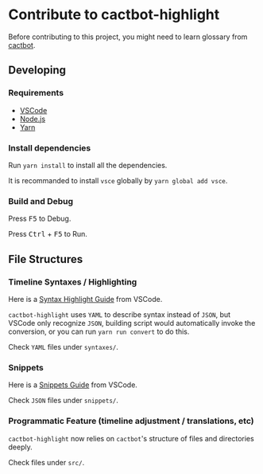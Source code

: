 # Contribute to cactbot-highlight

Before contributing to this project, you might need to learn glossary from [cactbot](https://github.com/quisquous/cactbot/).

## Developing

### Requirements

- [VSCode](https://code.visualstudio.com/)
- [Node.js](https://nodejs.org/)
- [Yarn](https://yarnpkg.com/)

### Install dependencies

Run `yarn install` to install all the dependencies.

It is recommanded to install `vsce` globally by `yarn global add vsce`.

### Build and Debug

Press <kbd>F5</kbd> to Debug.

Press <kbd>Ctrl</kbd> + <kbd>F5</kbd> to Run.

## File Structures

### Timeline Syntaxes / Highlighting

Here is a [Syntax Highlight Guide](https://code.visualstudio.com/api/language-extensions/syntax-highlight-guide) from VSCode.

`cactbot-highlight` uses `YAML` to describe syntax instead of `JSON`,
but VSCode only recognize `JSON`, building script would automatically invoke the conversion,
or you can run `yarn run convert` to do this.

Check `YAML` files under `syntaxes/`.

### Snippets

Here is a [Snippets Guide](https://code.visualstudio.com/api/language-extensions/snippet-guide) from VSCode.

Check `JSON` files under `snippets/`.

### Programmatic Feature (timeline adjustment / translations, etc)

`cactbot-highlight` now relies on `cactbot`'s structure of files and directories deeply.

Check files under `src/`.
